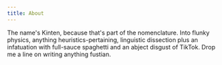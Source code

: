```yaml
---
title: About
---
```


The name's Kinten, because that's part of the nomenclature. Into flunky physics, anything heuristics-pertaining, linguistic dissection plus an infatuation with full-sauce spaghetti and an abject disgust of TikTok. Drop me a line on writing anything fustian.
